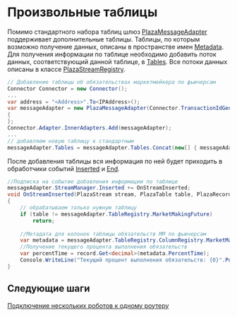 # Произвольные таблицы

Помимо стандартного набора таблиц шлюз [PlazaMessageAdapter](xref:StockSharp.Plaza.PlazaMessageAdapter) поддерживает дополнительные таблицы. Таблицы, по которым возможно получение данных, описаны в пространстве имен [Metadata](xref:StockSharp.Plaza.Metadata). Для получения информации по таблице необходимо добавить поток данных, соответствующий данной таблице, в [Tables](xref:StockSharp.Plaza.PlazaMessageAdapter.Tables). Все потоки данных описаны в классе [PlazaStreamRegistry](xref:StockSharp.Plaza.PlazaStreamRegistry). 

```cs
// Добавление таблицы об обязательствах маркетмейкера по фьючерсам
Connector Connector = new Connector();				
...				
var address = "<Address>".To<IPAddress>();
var messageAdapter = new PlazaMessageAdapter(Connector.TransactionIdGenerator)
{
};
Connector.Adapter.InnerAdapters.Add(messageAdapter);
...
// добавляем новую таблицу к стандартным
messageAdapter.Tables = messageAdapter.Tables.Concat(new[] { messageAdapter.TableRegistry.MarketMakingFuture.Id });
```

После добавления таблицы вся информация по ней будет приходить в обработчики событий [Inserted](xref:StockSharp.Plaza.PlazaStreamManager.Inserted) и [End](xref:StockSharp.Plaza.PlazaStreamManager.End).

```cs
//Подписка на событие добавления информации по таблице
messageAdapter.StreamManager.Inserted += OnStreamInserted;
void OnStreamInserted(PlazaStream stream, PlazaTable table, PlazaRecord record)
{
	// обрабатываем только нужную таблицу
	if (table != messageAdapter.TableRegistry.MarketMakingFuture)
		return;
		
    //Метадата для колонок таблицы обязательств ММ по фьючерсам
    var metadata = messageAdapter.TableRegistry.ColumnRegistry.MarketMakingFutureParams;
    //Получение текущего процента выполнения обязательств
    var percentTime = record.Get<decimal>(metadata.PercentTime);
    Console.WriteLine("Текущий процент выполнения обязательств: {0}".Put(percentTime));
}
```

## Следующие шаги

[Подключение нескольких роботов к одному роутеру](PlazaSingleRouter.md)
